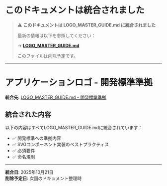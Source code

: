 # このドキュメントは統合されました

> ⚠️ **このドキュメントは LOGO_MASTER_GUIDE.md に統合されました**
> 
> 最新の情報は以下を参照してください：
> 
> → **[LOGO_MASTER_GUIDE.md](./LOGO_MASTER_GUIDE.md)**
> 
> このファイルは削除予定です。

---

# アプリケーションロゴ - 開発標準準拠

**統合先**: [LOGO_MASTER_GUIDE.md - 開発標準準拠](./LOGO_MASTER_GUIDE.md#開発標準準拠)

## 統合された内容

以下の内容はすべてLOGO_MASTER_GUIDE.mdに統合されています：

- ✅ 開発標準への準拠内容
- ✅ SVGコンポーネント実装のベストプラクティス
- ✅ 必須要件
- ✅ 命名規則

---

**統合日**: 2025年10月21日  
**削除予定日**: 次回のドキュメント整理時
